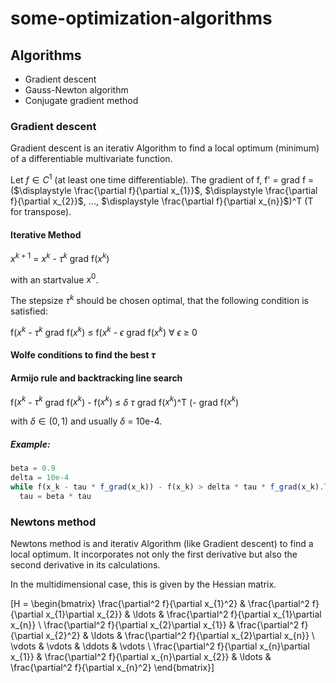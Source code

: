 # some-optimization-algorithms

## Algorithms
- Gradient descent
- Gauss-Newton algorithm
- Conjugate gradient method

### Gradient descent
Gradient descent is an iterativ Algorithm to find a local optimum (minimum) of a differentiable multivariate function.

Let $f \in C^{1}$ (at least one time differentiable). The gradient of f, f' = grad f = ($\displaystyle \frac{\partial f}{\partial x_{1}}$, $\displaystyle \frac{\partial f}{\partial x_{2}}$, ..., $\displaystyle \frac{\partial f}{\partial x_{n}}$)^T (T for transpose).

#### Iterative Method

$x^{k + 1}$ = $x^{k}$ - $\tau^{k}$ grad f($x^{k}$)

with an startvalue $x^{0}$.

The stepsize $\tau^{k}$ should be chosen optimal, that the following condition is satisfied:

f($x^k$ - $\tau^k$ grad f($x^k$) $\leq$ f($x^k$ - $\epsilon$ grad f($x^k$) $\forall$ $\epsilon$ $\geq$ 0

#### Wolfe conditions to find the best $\tau$

#### Armijo rule and backtracking line search

f($x^k$ - $\tau^k$ grad f($x^k$) - f($x^k$) $\leq$ $\delta$ $\tau$ grad f($x^k$)^T (- grad f($x^k$)

with $\delta \in (0, 1)$ and usually $\delta$ = 10e-4.

##### Example:

```js
beta = 0.9
delta = 10e-4
while f(x_k - tau * f_grad(x_k)) - f(x_k) > delta * tau * f_grad(x_k).T * (-f_grad(x_k)):
  tau = beta * tau
```

### Newtons method
Newtons method is and iterativ Algorithm (like Gradient descent) to find a local optimum. It incorporates not only the first derivative but also the second derivative in its calculations.

In the multidimensional case, this is given by the Hessian matrix.

\[H = \begin{bmatrix}
\frac{\partial^2 f}{\partial x_{1}^2} & \frac{\partial^2 f}{\partial x_{1}\partial x_{2}} & \ldots & \frac{\partial^2 f}{\partial x_{1}\partial x_{n}} \\
\frac{\partial^2 f}{\partial x_{2}\partial x_{1}} & \frac{\partial^2 f}{\partial x_{2}^2} & \ldots & \frac{\partial^2 f}{\partial x_{2}\partial x_{n}} \\
\vdots & \vdots & \ddots & \vdots \\
\frac{\partial^2 f}{\partial x_{n}\partial x_{1}} & \frac{\partial^2 f}{\partial x_{n}\partial x_{2}} & \ldots & \frac{\partial^2 f}{\partial x_{n}^2}
\end{bmatrix}\]



